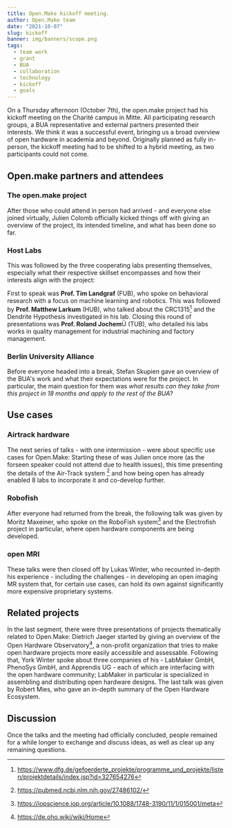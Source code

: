 ```yaml
---
title: Open.Make kickoff meeting.
author: Open.Make team
date: "2021-10-07"
slug: kickoff
banner: img/banners/scope.png
tags:
  - team work
  - grant
  - BUA
  - collaboration
  - technology
  - kickoff
  - goals
---
```


On a Thursday afternoon (October 7th), the open.make project had his kickoff
meeting on the Charité campus in Mitte. All participating research groups, a BUA
representative and external partners presented their interests. We think it was
a successful event, bringing us a broad overview of open hardware in academia
and beyond. Originally planned as fully in-person, the kickoff meeting had to be
shifted to a hybrid meeting, as two participants could not come.

## Open.make partners and attendees

### The open.make project

After those who could attend in person had arrived - and everyone else joined
virtually, Julien Colomb officially kicked things off with giving an overview of
the project, its intended timeline, and what has been done so far.

### Host Labs

This was followed by the three cooperating labs presenting themselves,
especially what their respective skillset encompasses and how their interests
align with the project:

First to speak was **Prof. Tim Landgraf** (FUB), who spoke on behavioral research
with a focus on machine learning and robotics. This was followed by **Prof. Matthew
Larkum** (HUB), who talked about the CRC1315[^1] and the Dendrite Hypothesis
investigated in his lab. Closing this round of presentations was **Prof. Roland
Jochem**Ü (TUB), who detailed his labs works in quality management for industrial
machining and factory management.

### Berlin University Alliance

Before everyone headed into a break, Stefan Skupien gave an overview of the
BUA's work and what their expectations were for the project. In particular, the
main question for them was _what results can they take from this project in 18
months and apply to the rest of the BUA_?

## Use cases

### Airtrack hardware

The next series of talks - with one intermission - were about specific use cases
for Open.Make: Starting these of was Julien once more (as the forseen speaker
could not attend due to health issues), this time presenting the details of the
Air-Track system [^2] and how being open has already enabled 8 labs to
incorporate it and co-develop further.

### Robofish

After everyone had returned from the break, the following talk was given by
Moritz Maxeiner, who spoke on the RoboFish system[^3] and the Electrofish
project in particular, where open hardware components are being developed.

### open MRI

These talks were then closed off by Lukas Winter, who recounted in-depth his
experience - including the challenges - in developing an open imaging MR system
that, for certain use cases, can hold its own against significantly more
expensive proprietary systems.

## Related projects

In the last segment, there were three presentations of projects thematically
related to Open.Make: Dietrich Jaeger started by giving an overview of the Open
Hardware Observatory[^4], a non-profit organization that tries to make open
hardware projects more easily accessible and assessable. Following that, York
Winter spoke about three companies of his - LabMaker GmbH, PhenoSys GmbH, and
Apprendis UG - each of which are interfacing with the open hardware community;
LabMaker in particular is specialized in assembling and distributing open
hardware designs. The last talk was given by Robert Mies, who gave an in-depth
summary of the Open Hardware Ecosystem.

## Discussion

Once the talks and the meeting had officially concluded, people remained for a
while longer to exchange and discuss ideas, as well as clear up any remaining
questions.

[^1]: https://www.dfg.de/gefoerderte_projekte/programme_und_projekte/listen/projektdetails/index.jsp?id=327654276
[^2]: https://pubmed.ncbi.nlm.nih.gov/27486102/
[^3]: https://iopscience.iop.org/article/10.1088/1748-3190/11/1/015001/meta
[^4]: https://de.oho.wiki/wiki/Home

